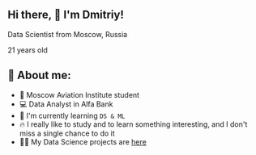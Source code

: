 ## Hi there, 👋 I'm Dmitriy!
Data Scientist from Moscow, Russia

21 years old

## 🚀 About me:
- 🏤 Moscow Aviation Institute student
- 💻 Data Analyst in Alfa Bank
- 🔭 I'm currently learning `DS & ML`
- 🔥 I really like to study and to learn something interesting, and I don't miss a single chance to do it
- 💪🏻 My Data Science projects are <a href="https://github.com/Ketchounez?tab=repositories">here</a>
